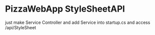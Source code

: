 # PizzaWebApp StyleSheetAPI

just make Service Controller and add Service into startup.cs and access /api/StyleSheet
